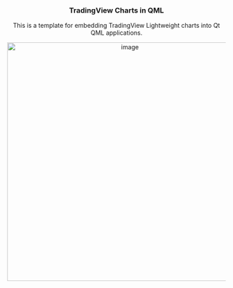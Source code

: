 <div align="center">
<h3>TradingView Charts in QML</h3>

This is a template for embedding TradingView Lightweight charts into Qt QML applications.

<img width="550" alt="image" src="https://github.com/user-attachments/assets/04025bd7-d50a-446c-802a-8b971c62d73f" />
</div>
